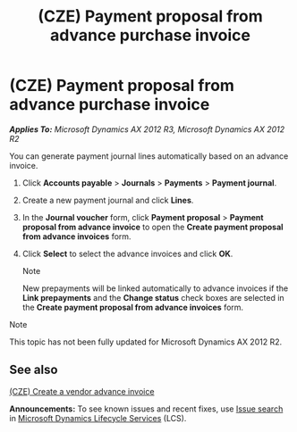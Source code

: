 ﻿---
title: (CZE) Payment proposal from advance purchase invoice
TOCTitle: (CZE) Payment proposal from advance purchase invoice
ms:assetid: 0609a425-cdc1-4173-92b2-4d61db91634b
ms:mtpsurl: https://technet.microsoft.com/en-us/library/JJ664160(v=AX.60)
ms:contentKeyID: 49384743
ms.date: 04/18/2014
mtps_version: v=AX.60
---

# (CZE) Payment proposal from advance purchase invoice 


_**Applies To:** Microsoft Dynamics AX 2012 R3, Microsoft Dynamics AX 2012 R2_

You can generate payment journal lines automatically based on an advance invoice.

1.  Click **Accounts payable** \> **Journals** \> **Payments** \> **Payment journal**.

2.  Create a new payment journal and click **Lines**.

3.  In the **Journal voucher** form, click **Payment proposal** \> **Payment proposal from advance invoice** to open the **Create payment proposal from advance invoices** form.

4.  Click **Select** to select the advance invoices and click **OK**.
    

    > [!NOTE]
    > <P>New prepayments will be linked automatically to advance invoices if the <STRONG>Link prepayments</STRONG> and the <STRONG>Change status</STRONG> check boxes are selected in the <STRONG>Create payment proposal from advance invoices</STRONG> form.</P>




> [!NOTE]
> <P>This topic has not been fully updated for Microsoft Dynamics AX 2012 R2.</P>



## See also

[(CZE) Create a vendor advance invoice](cze-create-a-vendor-advance-invoice.md)

  
**Announcements:** To see known issues and recent fixes, use [Issue search](http://go.microsoft.com/fwlink/?linkid=389258) in [Microsoft Dynamics Lifecycle Services](http://go.microsoft.com/fwlink/?linkid=306505) (LCS).

